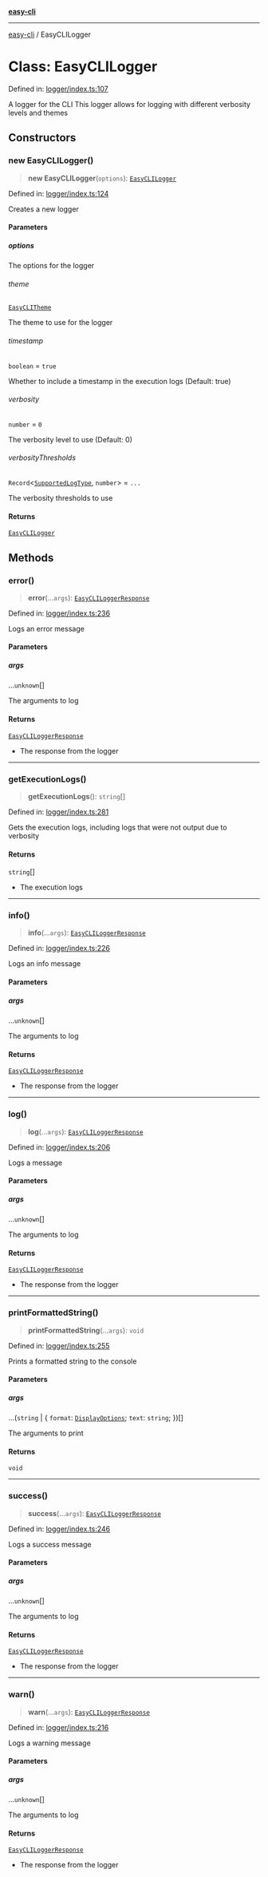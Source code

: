[**easy-cli**](../README.md)

***

[easy-cli](../globals.md) / EasyCLILogger

# Class: EasyCLILogger

Defined in: [logger/index.ts:107](https://github.com/patrickeaton/easy-cli/blob/74d97c3fa8c354b7b3193533a1494ff778ae7a99/src/logger/index.ts#L107)

A logger for the CLI
This logger allows for logging with different verbosity levels and themes

## Constructors

### new EasyCLILogger()

> **new EasyCLILogger**(`options`): [`EasyCLILogger`](EasyCLILogger.md)

Defined in: [logger/index.ts:124](https://github.com/patrickeaton/easy-cli/blob/74d97c3fa8c354b7b3193533a1494ff778ae7a99/src/logger/index.ts#L124)

Creates a new logger

#### Parameters

##### options

The options for the logger

###### theme

[`EasyCLITheme`](EasyCLITheme.md)

The theme to use for the logger

###### timestamp

`boolean` = `true`

Whether to include a timestamp in the execution logs (Default: true)

###### verbosity

`number` = `0`

The verbosity level to use (Default: 0)

###### verbosityThresholds

`Record`\<[`SupportedLogType`](../type-aliases/SupportedLogType.md), `number`\> = `...`

The verbosity thresholds to use

#### Returns

[`EasyCLILogger`](EasyCLILogger.md)

## Methods

### error()

> **error**(...`args`): [`EasyCLILoggerResponse`](EasyCLILoggerResponse.md)

Defined in: [logger/index.ts:236](https://github.com/patrickeaton/easy-cli/blob/74d97c3fa8c354b7b3193533a1494ff778ae7a99/src/logger/index.ts#L236)

Logs an error message

#### Parameters

##### args

...`unknown`[]

The arguments to log

#### Returns

[`EasyCLILoggerResponse`](EasyCLILoggerResponse.md)

- The response from the logger

***

### getExecutionLogs()

> **getExecutionLogs**(): `string`[]

Defined in: [logger/index.ts:281](https://github.com/patrickeaton/easy-cli/blob/74d97c3fa8c354b7b3193533a1494ff778ae7a99/src/logger/index.ts#L281)

Gets the execution logs, including logs that were not output due to verbosity

#### Returns

`string`[]

- The execution logs

***

### info()

> **info**(...`args`): [`EasyCLILoggerResponse`](EasyCLILoggerResponse.md)

Defined in: [logger/index.ts:226](https://github.com/patrickeaton/easy-cli/blob/74d97c3fa8c354b7b3193533a1494ff778ae7a99/src/logger/index.ts#L226)

Logs an info message

#### Parameters

##### args

...`unknown`[]

The arguments to log

#### Returns

[`EasyCLILoggerResponse`](EasyCLILoggerResponse.md)

- The response from the logger

***

### log()

> **log**(...`args`): [`EasyCLILoggerResponse`](EasyCLILoggerResponse.md)

Defined in: [logger/index.ts:206](https://github.com/patrickeaton/easy-cli/blob/74d97c3fa8c354b7b3193533a1494ff778ae7a99/src/logger/index.ts#L206)

Logs a message

#### Parameters

##### args

...`unknown`[]

The arguments to log

#### Returns

[`EasyCLILoggerResponse`](EasyCLILoggerResponse.md)

- The response from the logger

***

### printFormattedString()

> **printFormattedString**(...`args`): `void`

Defined in: [logger/index.ts:255](https://github.com/patrickeaton/easy-cli/blob/74d97c3fa8c354b7b3193533a1494ff778ae7a99/src/logger/index.ts#L255)

Prints a formatted string to the console

#### Parameters

##### args

...(`string` \| \{ `format`: [`DisplayOptions`](../type-aliases/DisplayOptions.md); `text`: `string`; \})[]

The arguments to print

#### Returns

`void`

***

### success()

> **success**(...`args`): [`EasyCLILoggerResponse`](EasyCLILoggerResponse.md)

Defined in: [logger/index.ts:246](https://github.com/patrickeaton/easy-cli/blob/74d97c3fa8c354b7b3193533a1494ff778ae7a99/src/logger/index.ts#L246)

Logs a success message

#### Parameters

##### args

...`unknown`[]

The arguments to log

#### Returns

[`EasyCLILoggerResponse`](EasyCLILoggerResponse.md)

- The response from the logger

***

### warn()

> **warn**(...`args`): [`EasyCLILoggerResponse`](EasyCLILoggerResponse.md)

Defined in: [logger/index.ts:216](https://github.com/patrickeaton/easy-cli/blob/74d97c3fa8c354b7b3193533a1494ff778ae7a99/src/logger/index.ts#L216)

Logs a warning message

#### Parameters

##### args

...`unknown`[]

The arguments to log

#### Returns

[`EasyCLILoggerResponse`](EasyCLILoggerResponse.md)

- The response from the logger
